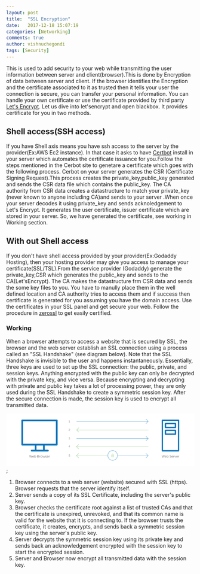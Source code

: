 ```yaml
---
layout: post
title:  "SSL Encryption"
date:   2017-12-18 15:07:19
categories: [Networking]
comments: true
author: vishnuchegondi
tags: [Security]
---
```


This is used to add security to your web while transmitting the user information between server and client(browser).This is done by Encryption of data between server and client. If the browser identifies the Encryption and the certificate associated to it as trusted then it tells your user the connection is secure, you can transfer your personal information. You can handle your own certificate or use the certificate provided by third party [Let's Encrypt][letsencrypt]. Let us dive into let'sencrypt and open blackbox. It provides certificate for you in two methods.

<!--more-->

## Shell access(SSH access)

If you have Shell axis means you have ssh access to the server by the provider(Ex:AWS Ec2 instance). In that case it asks to have [Certbot][cerbot] install in your server which automates the certificate issuance for you.Follow the steps mentioned in the Cerbot site to genetare a certificate which goes with the following process. Cerbot on your server generates the CSR (Certificate Signing Request).This process creates the private_key,public_key generated and sends the CSR data file which contains the public_key. The CA authority from CSR data creates a datastructure to match your private_key (never known to anyone including CA)and sends to your server .When once your server decodes it using private_key and sends acknoledgement to Let's Encrypt. It generates the user certificate, issuer certificate which are stored in your server. So, we have generated the certificate, see working in Working section.

## With out Shell access

If you don't have shell access provided by your provider(Ex:Godaddy Hosting), then your hosting provider may give you access to manage your certificate(SSL/TSL).From the service provider (Godaddy) generate the private_key,CSR which generates the public_key and sends to the CA(Let'sEncrypt). The CA makes the datastructure frm CSR data and sends the some key files to you. You have to manully place them in the well defined location and CA authority tries to access them and if success then certificate is generated for you assuming you have the domain access. Use the certificates in your SSL panel and get secure your web. Follow the procedure in [zerossl][zerossl] to get easily certified.

### Working

When a browser attempts to access a website that is secured by SSL, the browser and the web server establish an SSL connection using a process called an "SSL Handshake" (see diagram below). Note that the SSL Handshake is invisible to the user and happens instantaneously. Essentially, three keys are used to set up the SSL connection: the public, private, and session keys. Anything encrypted with the public key can only be decrypted with the private key, and vice versa. Because encrypting and decrypting with private and public key takes a lot of processing power, they are only used during the SSL Handshake to create a symmetric session key. After the secure connection is made, the session key is used to encrypt all transmitted data.


![working of SSL](assets/img/ssl.png);

1. Browser connects to a web server (website) secured with SSL (https). Browser requests that the server identify itself.
2. Server sends a copy of its SSL Certificate, including the server's public key.
3. Browser checks the certificate root against a list of trusted CAs and that the certificate is unexpired, unrevoked, and that its common name is valid for the website that it is connecting to. If the browser trusts the certificate, it creates, encrypts, and sends back a symmetric session key using the server's public key.
4. Server decrypts the symmetric session key using its private key and sends back an acknowledgement encrypted with the session key to start the encrypted session.
5. Server and Browser now encrypt all transmitted data with the session key.

[letsencrypt]: https://letsencrypt.org/
[cerbot]:      https://certbot.eff.org/
[zerossl]:     https://zerossl.com/